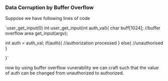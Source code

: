 ### Data Corruption by Buffer Overflow
Suppose we have following lines of code

`user_get_input(0)
int user_get_input(int auth_val){
char buff[1024];
        //buffer overflow area
get_input(argv);

int auth = auth_val;
if(auth){
    //authorization processed
}
else{
    //unauthorised 
}

}`

now by using buffer overflow vunerability we can craft such that the value of auth can be changed from unauthorized to authorized.
